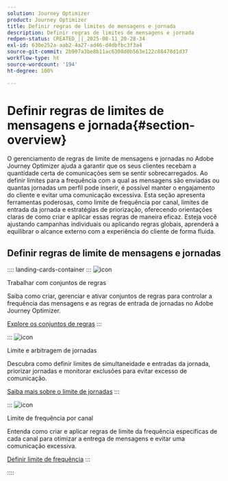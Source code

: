 ```yaml
---
solution: Journey Optimizer
product: Journey Optimizer
title: Definir regras de limites de mensagens e jornada
description: Definir regras de limites de mensagens e jornada
redpen-status: CREATED_||_2025-08-11_20-28-34
exl-id: 630e252a-aab2-4a27-ad46-d4dbfbc3f3a4
source-git-commit: 2b907a3be8b11ac6308d0b563e122c88478d1d37
workflow-type: ht
source-wordcount: '194'
ht-degree: 100%

---
```


# Definir regras de limites de mensagens e jornada{#section-overview}

O gerenciamento de regras de limite de mensagens e jornadas no Adobe Journey Optimizer ajuda a garantir que os seus clientes recebam a quantidade certa de comunicações sem se sentir sobrecarregados. Ao definir limites para a frequência com a qual as mensagens são enviadas ou quantas jornadas um perfil pode inserir, é possível manter o engajamento do cliente e evitar uma comunicação excessiva. Esta seção apresenta ferramentas poderosas, como limite de frequência por canal, limites de entrada da jornada e estratégias de priorização, oferecendo orientações claras de como criar e aplicar essas regras de maneira eficaz. Esteja você ajustando campanhas individuais ou aplicando regras globais, aprenderá a equilibrar o alcance externo com a experiência do cliente de forma fluida.

## Definir regras de limite de mensagens e jornadas

:::: landing-cards-container
:::
![icon](https://cdn.experienceleague.adobe.com/icons/gear.svg?lang=pt-BR)

Trabalhar com conjuntos de regras

Saiba como criar, gerenciar e ativar conjuntos de regras para controlar a frequência das mensagens e as regras de entrada de jornadas no Adobe Journey Optimizer.

[Explore os conjuntos de regras](../using/conflict-prioritization/rule-sets.md)
:::

:::
![icon](https://cdn.experienceleague.adobe.com/icons/list-check.svg?lang=pt-BR)

Limite e arbitragem de jornadas

Descubra como definir limites de simultaneidade e entradas da jornada, priorizar jornadas e monitorar exclusões para evitar excesso de comunicação.

[Saiba mais sobre o limite de jornadas](../using/conflict-prioritization/journey-capping.md)
:::

:::
![icon](https://cdn.experienceleague.adobe.com/icons/circle-play.svg?lang=pt-BR)

Limite de frequência por canal

Entenda como criar e aplicar regras de limite da frequência específicas de cada canal para otimizar a entrega de mensagens e evitar uma comunicação excessiva.

[Definir limite de frequência](../using/conflict-prioritization/channel-capping.md)
:::

::::
